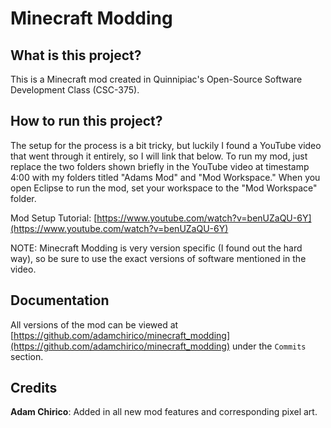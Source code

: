 # Minecraft Modding

## What is this project?
This is a Minecraft mod created in Quinnipiac's Open-Source Software Development Class (CSC-375).

## How to run this project?
The setup for the process is a bit tricky, but luckily I found a YouTube video that went through it entirely, so I will link that below. To run my mod, just replace the two folders shown briefly in the YouTube video at timestamp 4:00 with my folders titled "Adams Mod" and "Mod Workspace." When you open Eclipse to run the mod, set your workspace to the "Mod Workspace" folder.

Mod Setup Tutorial: [https://www.youtube.com/watch?v=benUZaQU-6Y](https://www.youtube.com/watch?v=benUZaQU-6Y)

NOTE: Minecraft Modding is very version specific (I found out the hard way), so be sure to use the exact versions of software mentioned in the video.

## Documentation
All versions of the mod can be viewed at [https://github.com/adamchirico/minecraft_modding](https://github.com/adamchirico/minecraft_modding) under the `Commits` section.

## Credits
**Adam Chirico**: Added in all new mod features and corresponding pixel art.